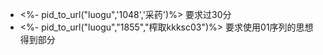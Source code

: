 
- <%- pid_to_url("luogu",'1048','采药')%> 要求过30分
- <%- pid_to_url("luogu","1855","榨取kkksc03")%> 要求使用01序列的思想得到部分
